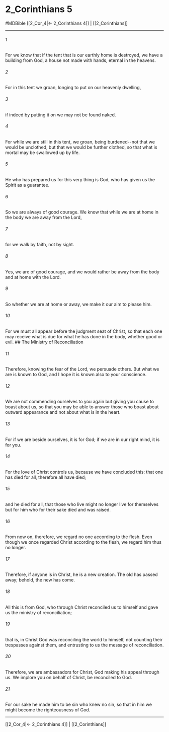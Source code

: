 # 2_Corinthians 5
#MDBible
[[2_Cor_4|← 2_Corinthians 4]] | [[2_Corinthians]]

***

###### 1 

For we know that if the tent that is our earthly home is destroyed, we have a building from God, a house not made with hands, eternal in the heavens. 

###### 2 

For in this tent we groan, longing to put on our heavenly dwelling, 

###### 3 

if indeed by putting it on we may not be found naked. 

###### 4 

For while we are still in this tent, we groan, being burdened--not that we would be unclothed, but that we would be further clothed, so that what is mortal may be swallowed up by life. 

###### 5 

He who has prepared us for this very thing is God, who has given us the Spirit as a guarantee. 

###### 6 

So we are always of good courage. We know that while we are at home in the body we are away from the Lord, 

###### 7 

for we walk by faith, not by sight. 

###### 8 

Yes, we are of good courage, and we would rather be away from the body and at home with the Lord. 

###### 9 

So whether we are at home or away, we make it our aim to please him. 

###### 10 

For we must all appear before the judgment seat of Christ, so that each one may receive what is due for what he has done in the body, whether good or evil. ## The Ministry of Reconciliation 

###### 11 

Therefore, knowing the fear of the Lord, we persuade others. But what we are is known to God, and I hope it is known also to your conscience. 

###### 12 

We are not commending ourselves to you again but giving you cause to boast about us, so that you may be able to answer those who boast about outward appearance and not about what is in the heart. 

###### 13 

For if we are beside ourselves, it is for God; if we are in our right mind, it is for you. 

###### 14 

For the love of Christ controls us, because we have concluded this: that one has died for all, therefore all have died; 

###### 15 

and he died for all, that those who live might no longer live for themselves but for him who for their sake died and was raised. 

###### 16 

From now on, therefore, we regard no one according to the flesh. Even though we once regarded Christ according to the flesh, we regard him thus no longer. 

###### 17 

Therefore, if anyone is in Christ, he is a new creation. The old has passed away; behold, the new has come. 

###### 18 

All this is from God, who through Christ reconciled us to himself and gave us the ministry of reconciliation; 

###### 19 

that is, in Christ God was reconciling the world to himself, not counting their trespasses against them, and entrusting to us the message of reconciliation. 

###### 20 

Therefore, we are ambassadors for Christ, God making his appeal through us. We implore you on behalf of Christ, be reconciled to God. 

###### 21 

For our sake he made him to be sin who knew no sin, so that in him we might become the righteousness of God. 

***

[[2_Cor_4|← 2_Corinthians 4]] | [[2_Corinthians]]
